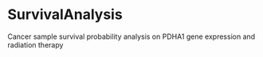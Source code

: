 # SurvivalAnalysis
Cancer sample survival probability analysis on PDHA1 gene expression and radiation therapy
